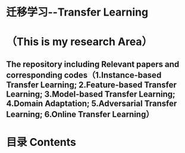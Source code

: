 # 迁移学习--Transfer Learning 
（This is my research Area）
=============================
The repository including Relevant papers and corresponding codes（1.Instance-based Transfer Learning;  2.Feature-based Transfer Learning; 3.Model-based Transfer Learning; 4.Domain Adaptation; 5.Adversarial Transfer Learning;  6.Online Transfer Learning）
-----------------------------------------------------------------------------------------------------------------------
# 目录 Contents

